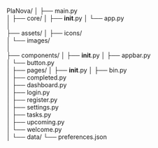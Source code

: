 PlaNova/
│
├── main.py                       
│
├── core/
│   ├── __init__.py
│   └── app.py                  
│                     
├── assets/
│   ├── icons/                      
│   └── images/                              
│            
├── components/
│   ├── __init__.py
│   ├── appbar.py                                     
│   └── button.py                   
│
├── pages/
│   ├── __init__.py
│   ├── bin.py          
│   ├── completed.py           
│   ├── dashboard.py               
│   ├── login.py               
│   ├── register.py               
│   ├── settings.py               
│   ├── tasks.py               
│   ├── upcoming.py               
│   └── welcome.py            
│
└── data/
    └── preferences.json            

